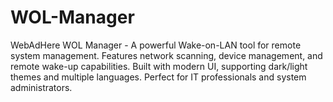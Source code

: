# WOL-Manager
WebAdHere WOL Manager - A powerful Wake-on-LAN tool for remote system management. Features network scanning, device management, and remote wake-up capabilities. Built with modern UI, supporting dark/light themes and multiple languages. Perfect for IT professionals and system administrators.

